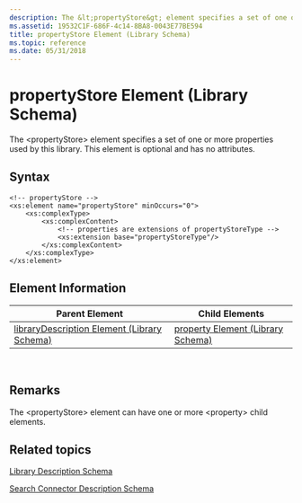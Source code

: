 ```yaml
---
description: The &lt;propertyStore&gt; element specifies a set of one or more properties used by this library. This element is optional and has no attributes.
ms.assetid: 19532C1F-686F-4c14-8BA8-0043E77BE594
title: propertyStore Element (Library Schema)
ms.topic: reference
ms.date: 05/31/2018
---
```


# propertyStore Element (Library Schema)

The &lt;propertyStore&gt; element specifies a set of one or more properties used by this library. This element is optional and has no attributes.

## Syntax

``` syntax
<!-- propertyStore -->
<xs:element name="propertyStore" minOccurs="0">
    <xs:complexType>
        <xs:complexContent>
            <!-- properties are extensions of propertyStoreType -->
            <xs:extension base="propertyStoreType"/>        
        </xs:complexContent>
    </xs:complexType>
</xs:element>
```

## Element Information



| Parent Element                                                               | Child Elements                                                   |
|------------------------------------------------------------------------------|------------------------------------------------------------------|
| [libraryDescription Element (Library Schema)](schema-librarydescription.md) | [property Element (Library Schema)](schema-library-property.md) |



 

## Remarks

The &lt;propertyStore&gt; element can have one or more &lt;property&gt; child elements.

## Related topics

<dl> <dt>

[Library Description Schema](library-schema-entry.md)
</dt> <dt>

[Search Connector Description Schema](../search/search-sconn-desc-schema-entry.md)
</dt> </dl>

 

 

